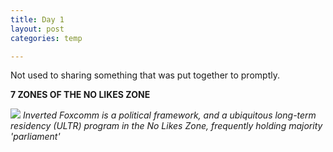 ```yaml
---
title: Day 1
layout: post
categories: temp

---
```


Not used to sharing something that was put together to promptly.

**7 ZONES OF THE NO LIKES ZONE**

![](https://i.imgur.com/eiZfFpw.png)
_Inverted Foxcomm is a political framework, and a ubiquitous long-term residency (ULTR) program in the No Likes Zone, frequently holding majority 'parliament'_
